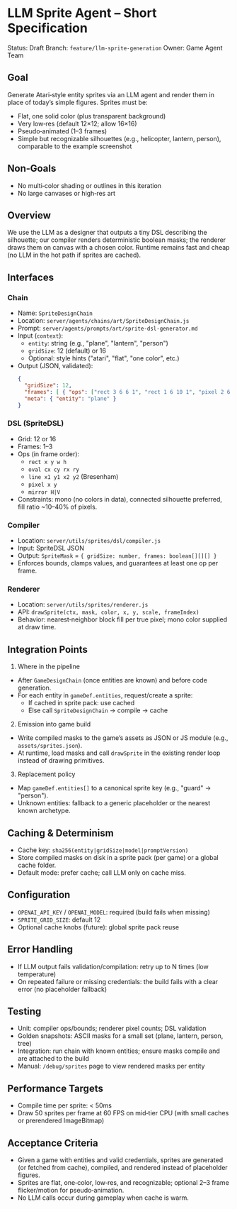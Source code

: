 # LLM Sprite Agent – Short Specification

Status: Draft
Branch: `feature/llm-sprite-generation`
Owner: Game Agent Team

## Goal

Generate Atari‑style entity sprites via an LLM agent and render them in place of today’s simple figures. Sprites must be:
- Flat, one solid color (plus transparent background)
- Very low‑res (default 12×12; allow 16×16)
- Pseudo‑animated (1–3 frames)
- Simple but recognizable silhouettes (e.g., helicopter, lantern, person), comparable to the example screenshot

## Non‑Goals

- No multi‑color shading or outlines in this iteration
- No large canvases or high‑res art

## Overview

We use the LLM as a designer that outputs a tiny DSL describing the silhouette; our compiler renders deterministic boolean masks; the renderer draws them on canvas with a chosen color. Runtime remains fast and cheap (no LLM in the hot path if sprites are cached).

## Interfaces

### Chain

- Name: `SpriteDesignChain`
- Location: `server/agents/chains/art/SpriteDesignChain.js`
- Prompt: `server/agents/prompts/art/sprite-dsl-generator.md`
- Input (`context`):
  - `entity`: string (e.g., "plane", "lantern", "person")
  - `gridSize`: 12 (default) or 16
  - Optional: style hints ("atari", "flat", "one color", etc.)
- Output (JSON, validated):
  ```json
  {
    "gridSize": 12,
    "frames": [ { "ops": ["rect 3 6 6 1", "rect 1 6 10 1", "pixel 2 6"] } ],
    "meta": { "entity": "plane" }
  }
  ```

### DSL (SpriteDSL)

- Grid: 12 or 16
- Frames: 1–3
- Ops (in frame order):
  - `rect x y w h`
  - `oval cx cy rx ry`
  - `line x1 y1 x2 y2` (Bresenham)
  - `pixel x y`
  - `mirror H|V`
- Constraints: mono (no colors in data), connected silhouette preferred, fill ratio ~10–40% of pixels.

### Compiler

- Location: `server/utils/sprites/dsl/compiler.js`
- Input: SpriteDSL JSON
- Output: `SpriteMask` = `{ gridSize: number, frames: boolean[][][] }`
- Enforces bounds, clamps values, and guarantees at least one op per frame.

### Renderer

- Location: `server/utils/sprites/renderer.js`
- API: `drawSprite(ctx, mask, color, x, y, scale, frameIndex)`
- Behavior: nearest‑neighbor block fill per true pixel; mono color supplied at draw time.

## Integration Points

1) Where in the pipeline
- After `GameDesignChain` (once entities are known) and before code generation.
- For each entity in `gameDef.entities`, request/create a sprite:
  - If cached in sprite pack: use cached
  - Else call `SpriteDesignChain` → compile → cache

2) Emission into game build
- Write compiled masks to the game’s assets as JSON or JS module (e.g., `assets/sprites.json`).
- At runtime, load masks and call `drawSprite` in the existing render loop instead of drawing primitives.

3) Replacement policy
- Map `gameDef.entities[]` to a canonical sprite key (e.g., "guard" → "person").
- Unknown entities: fallback to a generic placeholder or the nearest known archetype.

## Caching & Determinism

- Cache key: `sha256(entity|gridSize|model|promptVersion)`
- Store compiled masks on disk in a sprite pack (per game) or a global cache folder.
- Default mode: prefer cache; call LLM only on cache miss.

## Configuration

- `OPENAI_API_KEY` / `OPENAI_MODEL`: required (build fails when missing)
- `SPRITE_GRID_SIZE`: default 12
- Optional cache knobs (future): global sprite pack reuse

## Error Handling

- If LLM output fails validation/compilation: retry up to N times (low temperature)
- On repeated failure or missing credentials: the build fails with a clear error (no placeholder fallback)

## Testing

- Unit: compiler ops/bounds; renderer pixel counts; DSL validation
- Golden snapshots: ASCII masks for a small set (plane, lantern, person, tree)
- Integration: run chain with known entities; ensure masks compile and are attached to the build
- Manual: `/debug/sprites` page to view rendered masks per entity

## Performance Targets

- Compile time per sprite: < 50ms
- Draw 50 sprites per frame at 60 FPS on mid‑tier CPU (with small caches or prerendered ImageBitmap)

## Acceptance Criteria

- Given a game with entities and valid credentials, sprites are generated (or fetched from cache), compiled, and rendered instead of placeholder figures.
- Sprites are flat, one‑color, low‑res, and recognizable; optional 2–3 frame flicker/motion for pseudo‑animation.
- No LLM calls occur during gameplay when cache is warm.
